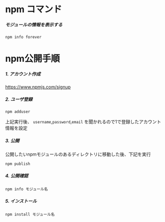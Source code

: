 # npm コマンド

##### モジュールの情報を表示する
```
npm info forever
```


# npm公開手順

##### 1. アカウント作成
https://www.npmjs.com/signup


##### 2. ユーザ登録
```
npm adduser
```
上記実行後、
`username`,`password`,`email`
を聞かれるので1で登録したアカウント情報を設定


##### 3. 公開
公開したいnpmモジュールのあるディレクトリに移動した後、下記を実行
```
npm publish
```


##### 4. 公開確認
```
npm info モジュール名
```


##### 5. インストール
```
npm install モジュール名
```

